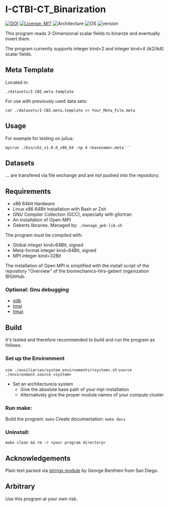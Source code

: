 # I-CTBI-CT_Binarization
[![DOI](https://zenodo.org/badge/443731171.svg)](https://zenodo.org/badge/latestdoi/443731171)
[![License: MIT](https://img.shields.io/badge/License-MIT-success.svg)](https://opensource.org/licenses/MIT)
![Architecture](https://img.shields.io/badge/Architecture-x86_64-blue)
![OS](https://img.shields.io/badge/OS-Linux-blue)
![version](https://img.shields.io/badge/version-1.0.0-blue)

This program reads 3-Dimensional scalar fields to binarize and eventually invert them.

The program currently supports integer kind=2 and integer kind=4 (ik2/ik4) scalar fields.
## Meta Template
Located in: 
```
./datasets/I-CBI.meta.template
```
For use with previously used data sets:
```
cat ./datasets/I-CBI.meta.template >> Your_Meta_File.meta
```
## Usage
For example for testing on julius:
```
mpirun ./bin/cbi_v1.0.0_x86_64 -np 4 <basename>.meta```
```
## Datasets
... are transfered via file exchange and are not pushed into the repository. 

## Requirements
* x86 64bit Hardware
* Linux x86 64Bit Installation with Bash or Zsh
* GNU Compiler Collection (GCC), especially with gfortran
* An installation of Open-MPI
* Geberts libraries. Managed by: ```./manage_geb-lib.sh```

The program must be compiled with:
* Global integer kind=64Bit, signed
* Meta-format integer kind=64Bit, signed
* MPI integer kind=32Bit

The installation of Open MPI is simplified with the install script of the repository "Overview" of the biomechanics-hlrs-gebert organization @GitHub.
### Optional: Gnu debugging
* [gdb](https://www.gnu.org/software/gdb/)
* [tmpi](https://github.com/Azrael3000/tmpi)
* [tmux](https://github.com/tmux/tmux/wiki)
## Build
It's tested and therefore recommended to build and run the program as follows.
### Set up the Environment
```vim ./auxiliaries/system_environments/<system>.sh```
```source ./environment.source <system>``` 

* Set an architecture/a system
  * Give the absolute base path of your mpi-installation
  * Alternatively give the proper module names of your compute cluster

### Run make:
Build the program:    ```make```
Create documentation: ```make docs```

### Uninstall:
```make clean && rm -r <your program directory>```
## Acknowledgements 
Plain text parsed via [strings module](https://gbenthien.net/strings/index.html) by George Benthien from San Diego.
## Arbitrary
Use this program at your own risk.

